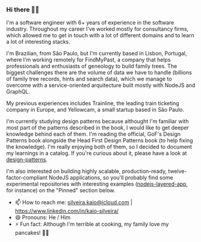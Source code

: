 ### Hi there 👋🏽

I'm a software engineer with 6+ years of experience in the software industry. Throughout my career I've worked mostly for consultancy firms, which allowed me to get in touch with a lot of different domains and to learn a lot of interesting stacks.

I'm Brazilian, from São Paulo, but I'm currently based in Lisbon, Portugal, where I'm working remotely for FindMyPast, a company that helps professionals and enthusiasts of geneology to build family trees. The biggest challenges there are the volume of data we have to handle (billions of family tree records, hints and search data), which we manage to overcome with a service-oriented arquitecture built mostly with NodeJS and GraphQL.

My previous experiences includes Trainline, the leading train ticketing company in Europe, and Yellowcam, a small startup based in São Paulo.

I'm currently studying design patterns because althought I'm familiar with most part of the patterns described in the book, I would like to get deeper knowledge behind each of them. I'm reading the official, GoF's Design Patterns book alongside the Head First Design Patterns book (to help fixing the knowledge). I'm really enjoying both of them, so I decided to document my learnings in a catalog. If you're curious about it, please have a look at [design-patterns](https://github.com/kaiosilveira/design-patterns).

I'm also interested on building highly scalable, production-ready, twelve-factor-compliant NodeJS applications, so you'll probably find some experimental repositories with interesting examples ([nodejs-layered-app](https://github.com/kaiosilveira/nodejs-layered-app), for instance) on the "Pinned" section below.

- 📫 How to reach me: silveira.kaio@icloud.com | https://www.linkedin.com/in/kaio-silveira/
- 😄 Pronouns: He / Him
- ⚡ Fun fact: Although I'm terrible at cooking, my family love my pancakes! 🥞🥞
